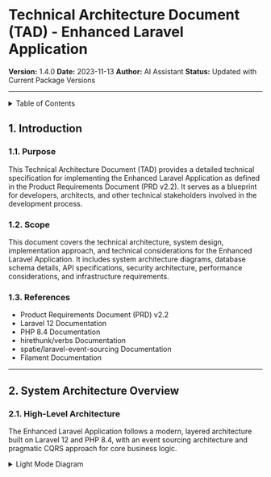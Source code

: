 # Technical Architecture Document (TAD) - Enhanced Laravel Application

**Version:** 1.4.0
**Date:** 2023-11-13
**Author:** AI Assistant
**Status:** Updated with Current Package Versions

---

<details>
<summary>Table of Contents</summary>

- [1. Introduction](#1-introduction)
  - [1.1. Purpose](#11-purpose)
  - [1.2. Scope](#12-scope)
  - [1.3. References](#13-references)
- [2. System Architecture Overview](#2-system-architecture-overview)
  <details>
  <summary>Expand Architecture Overview</summary>

  - [2.1. High-Level Architecture](#21-high-level-architecture)
  - [2.2. Key Architectural Patterns](#22-key-architectural-patterns)
    - [2.2.1. Pragmatic CQRS](#221-pragmatic-cqrs)
    - [2.2.2. State Machines](#222-state-machines)
      - [2.2.2.1. Enhanced Enum Implementation](#2221-enhanced-enum-implementation)
    - [2.2.3. Hierarchical Data Structures](#223-hierarchical-data-structures)
    - [2.2.4. Team Scoping](#224-team-scoping)
  - [2.3. Technology Stack](#23-technology-stack)
  - [2.4. Deployment Architecture](#24-deployment-architecture)
    - [2.4.1. Scaling Considerations](#241-scaling-considerations)
    - [2.4.2. Infrastructure Requirements](#242-infrastructure-requirements)
  - [2.5. Technology Stack](#25-technology-stack)
    - [2.5.1. Backend](#251-backend)
    - [2.5.2. Frontend](#252-frontend)
    - [2.5.3. Key Packages](#253-key-packages)
  </details>
- [3. Database Architecture](#3-database-architecture)
  <details>
  <summary>Expand Database Architecture</summary>

  - [3.1. Database Schema Overview](#31-database-schema-overview)
  - [3.2. Entity Relationship Diagram](#32-entity-relationship-diagram)
  - [3.3. Core Entities](#33-core-entities)
    - [3.3.1. User](#331-user)
    - [3.3.2. Team](#332-team)
    - [3.3.3. Category](#333-category)
    - [3.3.4. Post](#334-post)
    - [3.3.5. Todo](#335-todo)
    - [3.3.6. Conversation](#336-conversation)
    - [3.3.7. Message](#337-message)
    - [3.3.8. Command Log and Snapshot](#338-command-log-and-snapshot)
  - [3.4. Database Migrations Strategy](#34-database-migrations-strategy)
    - [3.4.1. Migration Approach](#341-migration-approach)
    - [3.4.2. Migration Sequence](#342-migration-sequence)
    - [3.4.3. Schema Changes and Data Migrations](#343-schema-changes-and-data-migrations)
    - [3.4.4. Rollback Procedures](#344-rollback-procedures)
  </details>
- [4. Authentication & Authorization](#4-authentication--authorization)
  <details>
  <summary>Expand Authentication & Authorization</summary>

  - [4.1. Authentication](#41-authentication)
    - [4.1.1. User Authentication](#411-user-authentication)
    - [4.1.2. Authentication Flow](#412-authentication-flow)
    - [4.1.3. Multi-Factor Authentication](#413-multi-factor-authentication)
    - [4.1.4. API Authentication](#414-api-authentication)
  - [4.2. Authorization](#42-authorization)
    - [4.2.1. Role-Based Access Control](#421-role-based-access-control)
    - [4.2.2. Team-Based Permissions](#422-team-based-permissions)
    - [4.2.3. Policy Implementation](#423-policy-implementation)
  </details>
- [5. Routing and Model Binding](#5-routing-and-model-binding)
  - [5.1. Route Model Binding with Snowflake IDs and Slugs](#51-route-model-binding-with-snowflake-ids-and-slugs)
    - [5.1.1. Snowflake ID Implementation](#511-snowflake-id-implementation)
    - [5.1.2. Slug Implementation](#512-slug-implementation)
- [6. API Architecture](#6-api-architecture)
  <details>
  <summary>Expand API Architecture</summary>

  - [6.1. Internal API](#61-internal-api)
  - [6.2. Public API](#62-public-api)
    - [6.2.1. API Design](#621-api-design)
      - [6.2.1.1. RESTful Endpoints](#6211-restful-endpoints)
      - [6.2.1.2. Authentication](#6212-authentication)
      - [6.2.1.3. Rate Limiting](#6213-rate-limiting)
      - [6.2.1.4. API Documentation Framework](#6214-api-documentation-framework)
    - [6.2.2. Internal API](#622-internal-api)
      - [6.2.2.1. Livewire Components](#6221-livewire-components)
  </details>
- [7. Frontend Architecture](#7-frontend-architecture)
  - [7.1. Frontend Framework](#71-frontend-framework)
  - [7.2. Component Structure](#72-component-structure)
  - [7.3. State Management](#73-state-management)
- [8. Security Architecture](#8-security-architecture)
  <details>
  <summary>Expand Security Architecture</summary>

  - [8.1. Authentication Security](#81-authentication-security)
  - [8.2. Authorization Security](#82-authorization-security)
  - [8.3. Data Security](#83-data-security)
  - [8.4. API Security](#84-api-security)
  - [8.5. File Upload Security](#85-file-upload-security)
  - [8.6. Audit and Logging](#86-audit-and-logging)
  - [8.7. Security Threat Model](#87-security-threat-model)
    - [8.7.1. Threat Assessment Process](#871-threat-assessment-process)
    - [8.7.2. Security Testing Strategy](#872-security-testing-strategy)
  </details>
- [9. Search Implementation](#9-search-implementation)
  - [9.1. Search Engine](#91-search-engine)
  - [9.2. Indexing Strategy](#92-indexing-strategy)
  - [9.3. Search UI](#93-search-ui)
- [10. Real-time Communication](#10-real-time-communication)
  - [10.1. WebSocket Implementation](#101-websocket-implementation)
  - [10.2. Chat Architecture](#102-chat-architecture)
  - [10.3. Notifications](#103-notifications)
- [11. Performance Optimization](#11-performance-optimization)
  <details>
  <summary>Expand Performance Optimization</summary>

  - [11.1. Performance Targets](#111-performance-targets)
  - [11.2. Caching Strategy](#112-caching-strategy)
  - [11.3. Database Optimization](#113-database-optimization)
  - [11.4. N+1 Query Prevention](#114-n1-query-prevention)
  - [11.5. Application Performance](#115-application-performance)
  - [11.6. Database Performance](#116-database-performance)
  - [11.7. Frontend Performance](#117-frontend-performance)
  </details>
- [12. Testing Strategy](#12-testing-strategy)
  - [12.1. Unit Testing](#121-unit-testing)
  - [12.2. Feature Testing](#122-feature-testing)
  - [12.3. Browser Testing](#123-browser-testing)
  - [12.4. API Testing](#124-api-testing)
  - [12.5. Performance Testing](#125-performance-testing)
- [13. Deployment Strategy](#13-deployment-strategy)
  - [13.1. Environments](#131-environments)
  - [13.2. CI/CD Pipeline](#132-cicd-pipeline)
  - [13.3. Deployment Process](#133-deployment-process)
  - [13.4. Rollback Strategy](#134-rollback-strategy)
- [14. Maintenance and Monitoring](#14-maintenance-and-monitoring)
  - [14.1. Logging](#141-logging)
  - [14.2. Monitoring](#142-monitoring)
  - [14.3. Backup and Recovery](#143-backup-and-recovery)
  - [14.4. Updates and Patches](#144-updates-and-patches)
- [15. Key Decisions](#15-key-decisions)
- [16. Appendix](#16-appendix)
</details>

## 1. Introduction

### 1.1. Purpose
This Technical Architecture Document (TAD) provides a detailed technical specification for implementing the Enhanced Laravel Application as defined in the Product Requirements Document (PRD v2.2). It serves as a blueprint for developers, architects, and other technical stakeholders involved in the development process.

### 1.2. Scope
This document covers the technical architecture, system design, implementation approach, and technical considerations for the Enhanced Laravel Application. It includes system architecture diagrams, database schema details, API specifications, security architecture, performance considerations, and infrastructure requirements.

### 1.3. References
- Product Requirements Document (PRD) v2.2
- Laravel 12 Documentation
- PHP 8.4 Documentation
- hirethunk/verbs Documentation
- spatie/laravel-event-sourcing Documentation
- Filament Documentation

---

## 2. System Architecture Overview

### 2.1. High-Level Architecture

The Enhanced Laravel Application follows a modern, layered architecture built on Laravel 12 and PHP 8.4, with an event sourcing architecture and pragmatic CQRS approach for core business logic.

<details>
<summary>Light Mode Diagram</summary>

```mermaid
%%{init: {'theme': 'default', 'themeVariables': { 'primaryColor': '#f5f5f5', 'primaryTextColor': '#333333', 'primaryBorderColor': '#cccccc', 'lineColor': '#666666', 'secondaryColor': '#f0f0f0', 'tertiaryColor': '#ffffff' }}}%%
flowchart TD
    subgraph "Client Layer"
        A1[Web Browser]
        A2[Mobile App]
        A3[API Consumers]
    end

    subgraph "Presentation Layer"
        B1[Livewire Components]
        B2[Filament Admin Panel]
        B3[API Controllers]
    end

    subgraph "Application Layer"
        C1[Controllers]
        C2[Commands/Handlers]
        C3[Query Services]
        C4[Events/Listeners]
    end

    subgraph "Domain Layer"
        D1[Models]
        D2[Services]
        D3[State Machines]
        D4[Policies]
        D5[Aggregates]
        D6[Events]
    end

    subgraph "Infrastructure Layer"
        E1[Database]
        E2[Search Engine]
        E3[Queue System]
        E4[WebSockets]
        E5[File Storage]
        E6[Cache]
        E7[Event Store]
    end

    A1 --> B1
    A1 --> B2
    A2 --> B3
    A3 --> B3

    B1 --> C1
    B1 --> C2
    B1 --> C3
    B2 --> C1
    B2 --> C2
    B2 --> C3
    B3 --> C1
    B3 --> C2
    B3 --> C3

    C1 --> D1
    C1 --> D2
    C1 --> D4
    C2 --> D1
    C2 --> D2
    C2 --> D3
    C2 --> D4
    C2 --> D5
    D5 --> D6
    D6 --> E7
    C3 --> D1
    C4 --> D1
    C4 --> D2

    D1 --> E1
    D1 --> E2
    D2 --> E1
    D2 --> E3
    D2 --> E4
    D2 --> E5
    D2 --> E6
```text
</details>

<details>
<summary>Dark Mode Diagram</summary>

```mermaid
%%{init: {'theme': 'dark', 'themeVariables': { 'primaryColor': '#2c3e50', 'primaryTextColor': '#ecf0f1', 'primaryBorderColor': '#7f8c8d', 'lineColor': '#ecf0f1', 'secondaryColor': '#34495e', 'tertiaryColor': '#282c34' }}}%%
flowchart TD
    subgraph "Client Layer"
        A1[Web Browser]
        A2[Mobile App]
        A3[API Consumers]
    end

    subgraph "Presentation Layer"
        B1[Livewire Components]
        B2[Filament Admin Panel]
        B3[API Controllers]
    end

    subgraph "Application Layer"
        C1[Controllers]
        C2[Commands/Handlers]
        C3[Query Services]
        C4[Events/Listeners]
    end

    subgraph "Domain Layer"
        D1[Models]
        D2[Services]
        D3[State Machines]
        D4[Policies]
        D5[Aggregates]
        D6[Events]
    end

    subgraph "Infrastructure Layer"
        E1[Database]
        E2[Search Engine]
        E3[Queue System]
        E4[WebSockets]
        E5[File Storage]
        E6[Cache]
        E7[Event Store]
    end

    A1 --> B1
    A1 --> B2
    A2 --> B3
    A3 --> B3

    B1 --> C1
    B1 --> C2
    B1 --> C3
    B2 --> C1
    B2 --> C2
    B2 --> C3
    B3 --> C1
    B3 --> C2
    B3 --> C3

    C1 --> D1
    C1 --> D2
    C1 --> D4
    C2 --> D1
    C2 --> D2
    C2 --> D3
    C2 --> D4
    C2 --> D5
    D5 --> D6
    D6 --> E7
    C3 --> D1
    C4 --> D1
    C4 --> D2

    D1 --> E1
    D1 --> E2
    D2 --> E1
    D2 --> E3
    D2 --> E4
    D2 --> E5
    D2 --> E6
```php
</details>

> **Note:** All diagrams are available in both light and dark modes in the [illustrations folder](../illustrations/index.md).

### 2.2. Key Architectural Patterns

#### 2.2.1. Event Sourcing
The application implements event sourcing using the `spatie/laravel-event-sourcing` package, which provides a robust foundation for storing and processing domain events. For detailed implementation guidelines, see [Event Sourcing Implementation](../100-implementation-plan/100-350-event-sourcing/050-implementation.md).

- **Domain Events**: Immutable records of something that happened in the domain
- **Event Store**: Persistent storage for all events
- **Aggregates**: Domain objects that handle commands and apply events
- **Projectors**: Build and maintain read models based on events
- **Reactors**: Execute side effects when specific events occur

**Key Aggregates**: The following domain entities will be implemented as event-sourced aggregates:
- User
- Team
- Post
- Todo
- Comment
- Message

**Testing Approach**: All event-sourced components must have comprehensive unit and integration tests. See [Event Sourcing Testing](../100-implementation-plan/100-350-event-sourcing/070-testing.md) for detailed testing guidelines.

<details>
<summary>Light Mode Diagram</summary>

```mermaid
%%{init: {'theme': 'default', 'themeVariables': { 'primaryColor': '#f5f5f5', 'primaryTextColor': '#333333', 'primaryBorderColor': '#cccccc', 'lineColor': '#666666', 'secondaryColor': '#f0f0f0', 'tertiaryColor': '#ffffff' }}}%%
flowchart TD
    A[User Action] --> B[Command]
    B --> C[Command Handler]
    C --> D[Aggregate]
    D --> E[Event]
    E --> F[Event Store]
    E --> G[Projector]
    G --> H[Read Model]
    E --> I[Reactor]
    I --> J[Side Effect]
```text
</details>

<details>
<summary>Dark Mode Diagram</summary>

```mermaid
%%{init: {'theme': 'dark', 'themeVariables': { 'primaryColor': '#2c3e50', 'primaryTextColor': '#ecf0f1', 'primaryBorderColor': '#7f8c8d', 'lineColor': '#ecf0f1', 'secondaryColor': '#34495e', 'tertiaryColor': '#282c34' }}}%%
flowchart TD
    A[User Action] --> B[Command]
    B --> C[Command Handler]
    C --> D[Aggregate]
    D --> E[Event]
    E --> F[Event Store]
    E --> G[Projector]
    G --> H[Read Model]
    E --> I[Reactor]
    I --> J[Side Effect]
```sql
</details>

#### 2.2.2. Pragmatic CQRS (Command Query Responsibility Segregation)
The application implements a pragmatic CQRS pattern using the `hirethunk/verbs` package suite, integrated with event sourcing:

- **Commands**: Used for operations that change state (create, update, delete)
- **Queries**: Used for operations that read state
- **Command Handlers**: Process commands and apply business logic, often through aggregates
- **Command History**: Records commands and state changes for audit purposes

<details>
<summary>Light Mode Diagram</summary>

```mermaid
%%{init: {'theme': 'default', 'themeVariables': { 'primaryColor': '#f5f5f5', 'primaryTextColor': '#333333', 'primaryBorderColor': '#cccccc', 'lineColor': '#666666', 'secondaryColor': '#f0f0f0', 'tertiaryColor': '#ffffff' }}}%%
flowchart TD
    A["Request / User Action"] --> B["Controller / Livewire Component"]

    subgraph "Write Side - Event Sourcing with CQRS"
        B_CMD["Controller / Livewire Component"] -->|"Sends Verbs Command Object"| C{"Command Bus (hirethunk/verbs)"}
        C --> D["Verb Command Handler"]
        D --> AGG["Aggregate Root (spatie/laravel-event-sourcing)"]
        AGG -->|"Records"| DE["Domain Event"]
        D --> F["Validation Logic"]
        DE --> ES[("Event Store")]
        D --> H["Command History (verbs)"]
        H --> G_HIST[("Database: Stores History")]
        DE --> I{"Event Bus"}
    end

    subgraph "Write Side - Simple CRUD - Optional"
        B_SCRUD["Controller / Livewire Component"] --> E_SCRUD["Domain Services / Models"]
        E_SCRUD --> G_SCRUD[("Database: Persists State")]
    end

    B --> B_CMD
    B --> B_SCRUD

    subgraph "Read Side - Projections"
        I --> PROJ["Projectors"]
        PROJ --> G_READ[("Read Models")]
        B_QUERY["Controller / Livewire Component"] -->|"Query Parameters"| J["Query Service / Eloquent Scopes"]
        J --> G_READ
        J --> K["Response Data / View Model"]
    end

    B --> B_QUERY
    B_QUERY --> K_OUT["Response Data / View Model"]

    subgraph "Side Effects - Reactors"
        I --> REACT["Reactors"]
        REACT --> M["Notifications"]
        REACT --> N["Search Indexing"]
        REACT --> O["Cache Updates"]
        REACT --> P["..."]
    end
```text
</details>

<details>
<summary>Dark Mode Diagram</summary>

```mermaid
%%{init: {'theme': 'dark', 'themeVariables': { 'primaryColor': '#2c3e50', 'primaryTextColor': '#ecf0f1', 'primaryBorderColor': '#7f8c8d', 'lineColor': '#ecf0f1', 'secondaryColor': '#34495e', 'tertiaryColor': '#282c34' }}}%%
flowchart TD
    A["Request / User Action"] --> B["Controller / Livewire Component"]

    subgraph "Write Side - Event Sourcing with CQRS"
        B_CMD["Controller / Livewire Component"] -->|"Sends Verbs Command Object"| C{"Command Bus (hirethunk/verbs)"}
        C --> D["Verb Command Handler"]
        D --> AGG["Aggregate Root (spatie/laravel-event-sourcing)"]
        AGG -->|"Records"| DE["Domain Event"]
        D --> F["Validation Logic"]
        DE --> ES[("Event Store")]
        D --> H["Command History (verbs)"]
        H --> G_HIST[("Database: Stores History")]
        DE --> I{"Event Bus"}
    end

    subgraph "Write Side - Simple CRUD - Optional"
        B_SCRUD["Controller / Livewire Component"] --> E_SCRUD["Domain Services / Models"]
        E_SCRUD --> G_SCRUD[("Database: Persists State")]
    end

    B --> B_CMD
    B --> B_SCRUD

    subgraph "Read Side - Projections"
        I --> PROJ["Projectors"]
        PROJ --> G_READ[("Read Models")]
        B_QUERY["Controller / Livewire Component"] -->|"Query Parameters"| J["Query Service / Eloquent Scopes"]
        J --> G_READ
        J --> K["Response Data / View Model"]
    end

    B --> B_QUERY
    B_QUERY --> K_OUT["Response Data / View Model"]

    subgraph "Side Effects - Reactors"
        I --> REACT["Reactors"]
        REACT --> M["Notifications"]
        REACT --> N["Search Indexing"]
        REACT --> O["Cache Updates"]
        REACT --> P["..."]
    end
```php
</details>

#### 2.2.3. State Machines
The application uses state machines via `spatie/laravel-model-states` and native PHP 8.4 Enums to manage the lifecycle of key entities. Each enum will implement custom methods for `label()` and `color()` to provide visual representation:

- User: `Invited`, `PendingActivation`, `Active`, `Suspended`, `Deactivated`, `Archived`
- Team: `Forming`, `Active`, `Archived`
- Post: `Draft`, `PendingReview`, `Published`, `Scheduled`, `Archived`
- Todo: `Pending`, `InProgress`, `Completed`, `Cancelled`

#### 2.2.4. Integration of Event Sourcing and State Machines

The application integrates event sourcing with state machines to provide a robust and auditable state transition system:

- **State Transitions as Events**: Each state transition is recorded as an event in the event store
- **Event-Driven State Changes**: State changes are triggered by domain events
- **Projectors for State Updates**: Projectors update the current state in read models based on events
- **Temporal State Queries**: The event store enables querying the state of an entity at any point in time
- **Complete Transition History**: All state transitions are recorded with timestamps and reasons

#### 2.2.5. Event Schema Evolution Management

The application implements a strategy for managing event schema evolution to ensure backward compatibility and system resilience:

- **Immutable Events**: Once stored, events are never modified
- **Versioned Events**: New event versions are created when the schema changes
- **Upconverting Events**: Older event versions are upconverted to the latest version when retrieved
- **Backward Compatibility**: Projectors and reactors handle both old and new event versions
- **Migration Strategy**: When significant schema changes are needed, a migration strategy is implemented to convert old events to new formats

For detailed implementation guidelines, see [Event Sourcing Implementation](../100-implementation-plan/100-350-event-sourcing/050-implementation.md).

```php
// Example of a state transition event
class TodoStatusChanged extends ShouldBeStored
{
    public function __construct(
        public string $from,
        public string $to,
        public ?string $reason = null,
        public string $changedBy = null
    ) {}
}

// Example of a projector handling state transitions
class TodoProjector extends Projector
{
    public function onTodoStatusChanged(TodoStatusChanged $event, string $aggregateUuid)
    {
        $todo = Todo::findOrFail($aggregateUuid);

        // Update the state machine state
        $todo->status->transitionTo($event->to);

        // Also record in the statuses table with the reason
        $todo->setStatus("state_changed_to_{$event->to}", $event->reason);

        $todo->save();
    }
}
```text

##### 2.2.3.1. Enhanced Enum Implementation
All state enums will be implemented using native PHP 8.4 Enums with custom methods following Filament standards:

```php
// Example implementation of enhanced PHP 8.4 Enum for User Status
enum UserStatus: string
{
    case Invited = 'invited';
    case PendingActivation = 'pending_activation';
    case Active = 'active';
    case Suspended = 'suspended';
    case Deactivated = 'deactivated';

    /**
     * Get the label for the enum value.
     */
    public function getLabel(): string
    {
        return match($this) {
            self::Invited => 'Invited',
            self::PendingActivation => 'Pending Activation',
            self::Active => 'Active',
            self::Suspended => 'Suspended',
            self::Deactivated => 'Deactivated',
        };
    }

    /**
     * Get the color for the enum value.
     * Uses Filament color system: primary, secondary, success, warning, danger, info, gray
     */
    public function getColor(): string
    {
        return match($this) {
            self::Invited => 'gray',
            self::PendingActivation => 'info',
            self::Active => 'success',
            self::Suspended => 'warning',
            self::Deactivated => 'danger',
        };
    }

    /**
     * Get all enum values as an array for select inputs.
     */
    public static function getSelectOptions(): array
    {
        return collect(self::cases())
            ->mapWithKeys(fn (self $status) => [$status->value => $status->getLabel()])
            ->toArray();
    }
}
```php
This approach follows Filament's conventions for working with enums, making integration with Filament forms, tables, and other components seamless. The `getLabel()` and `getColor()` methods provide human-readable labels and consistent color coding across the application.

#### 2.2.5. Team Scoping
Team scoping is a fundamental principle where data access and operations are bounded by team membership. This is implemented through:

- Data modeling with team_id foreign keys
- Validation rules enforcing team boundaries
- Permission checks incorporating team context
- UI components filtered by team context
- Search queries with team-based filtering

#### 2.2.6. Hierarchical Data Structures
The application supports hierarchical data structures for Teams, Categories, and Todos using `staudenmeir/laravel-adjacency-list` with configurable depth limits and complex move validation.

### 2.3. Technology Stack

### 2.4 Deployment Architecture

The Enhanced Laravel Application is designed for horizontal scalability with the following deployment architecture:

<details>
<summary>Light Mode Diagram</summary>

```mermaid
%%{init: {'theme': 'default', 'themeVariables': { 'primaryColor': '#f5f5f5', 'primaryTextColor': '#333333', 'primaryBorderColor': '#cccccc', 'lineColor': '#666666', 'secondaryColor': '#f0f0f0', 'tertiaryColor': '#ffffff' }}}%%
flowchart TB
    subgraph "Client Layer"
        Browser["Web Browser"]
        MobileApp["Mobile App"]
        ExternalAPI["External API Clients"]
    end

    subgraph "Load Balancing"
        LB["Load Balancer"]
    end

    subgraph "Application Layer"
        WebServer1["Web Server 1\nFrankenPHP + Laravel Octane"]
        WebServer2["Web Server 2\nFrankenPHP + Laravel Octane"]
        WebServer3["Web Server 3\nFrankenPHP + Laravel Octane"]
    end

    subgraph "Queue Processing"
        HorizonWorker1["Horizon Worker 1"]
        HorizonWorker2["Horizon Worker 2"]
    end

    subgraph "Real-time Layer"
        ReverbServer1["Reverb Server 1"]
        ReverbServer2["Reverb Server 2"]
    end

    subgraph "Data Layer"
        PrimaryDB[("Primary Database\nPostgreSQL")]
        ReadReplica[("Read Replica\nPostgreSQL")]
        Redis[("Redis\nCache + Queue")]
        Typesense["Typesense\nSearch Engine"]
    end

    subgraph "Storage Layer"
        ObjectStorage["Object Storage\nMedia Files"]
    end

    Browser --> LB
    MobileApp --> LB
    ExternalAPI --> LB

    LB --> WebServer1
    LB --> WebServer2
    LB --> WebServer3

    WebServer1 --> PrimaryDB
    WebServer2 --> PrimaryDB
    WebServer3 --> PrimaryDB

    WebServer1 --> ReadReplica
    WebServer2 --> ReadReplica
    WebServer3 --> ReadReplica

    WebServer1 --> Redis
    WebServer2 --> Redis
    WebServer3 --> Redis

    Redis --> HorizonWorker1
    Redis --> HorizonWorker2

    HorizonWorker1 --> PrimaryDB
    HorizonWorker2 --> PrimaryDB

    WebServer1 --> ReverbServer1
    WebServer2 --> ReverbServer1
    WebServer3 --> ReverbServer2

    Browser --> ReverbServer1
    Browser --> ReverbServer2

    WebServer1 --> Typesense
    WebServer2 --> Typesense
    WebServer3 --> Typesense

    WebServer1 --> ObjectStorage
    WebServer2 --> ObjectStorage
    WebServer3 --> ObjectStorage

    HorizonWorker1 --> ObjectStorage
    HorizonWorker2 --> ObjectStorage
```text
</details>

<details>
<summary>Dark Mode Diagram</summary>

```mermaid
%%{init: {'theme': 'dark', 'themeVariables': { 'primaryColor': '#2c3e50', 'primaryTextColor': '#ecf0f1', 'primaryBorderColor': '#7f8c8d', 'lineColor': '#ecf0f1', 'secondaryColor': '#34495e', 'tertiaryColor': '#282c34' }}}%%
flowchart TB
    subgraph "Client Layer"
        Browser["Web Browser"]
        MobileApp["Mobile App"]
        ExternalAPI["External API Clients"]
    end

    subgraph "Load Balancing"
        LB["Load Balancer"]
    end

    subgraph "Application Layer"
        WebServer1["Web Server 1\nFrankenPHP + Laravel Octane"]
        WebServer2["Web Server 2\nFrankenPHP + Laravel Octane"]
        WebServer3["Web Server 3\nFrankenPHP + Laravel Octane"]
    end

    subgraph "Queue Processing"
        HorizonWorker1["Horizon Worker 1"]
        HorizonWorker2["Horizon Worker 2"]
    end

    subgraph "Real-time Layer"
        ReverbServer1["Reverb Server 1"]
        ReverbServer2["Reverb Server 2"]
    end

    subgraph "Data Layer"
        PrimaryDB[("Primary Database\nPostgreSQL")]
        ReadReplica[("Read Replica\nPostgreSQL")]
        Redis[("Redis\nCache + Queue")]
        Typesense["Typesense\nSearch Engine"]
    end

    subgraph "Storage Layer"
        ObjectStorage["Object Storage\nMedia Files"]
    end

    Browser --> LB
    MobileApp --> LB
    ExternalAPI --> LB

    LB --> WebServer1
    LB --> WebServer2
    LB --> WebServer3

    WebServer1 --> PrimaryDB
    WebServer2 --> PrimaryDB
    WebServer3 --> PrimaryDB

    WebServer1 --> ReadReplica
    WebServer2 --> ReadReplica
    WebServer3 --> ReadReplica

    WebServer1 --> Redis
    WebServer2 --> Redis
    WebServer3 --> Redis

    Redis --> HorizonWorker1
    Redis --> HorizonWorker2

    HorizonWorker1 --> PrimaryDB
    HorizonWorker2 --> PrimaryDB

    WebServer1 --> ReverbServer1
    WebServer2 --> ReverbServer1
    WebServer3 --> ReverbServer2

    Browser --> ReverbServer1
    Browser --> ReverbServer2

    WebServer1 --> Typesense
    WebServer2 --> Typesense
    WebServer3 --> Typesense

    WebServer1 --> ObjectStorage
    WebServer2 --> ObjectStorage
    WebServer3 --> ObjectStorage

    HorizonWorker1 --> ObjectStorage
    HorizonWorker2 --> ObjectStorage
```php
</details>

> **Note:** All diagrams are available in both light and dark modes in the [illustrations folder](../illustrations/index.md).

### 2.4.1 Scaling Considerations

<details>
<summary>Click to expand scaling considerations</summary>

| Component | Scaling Approach | Scaling Trigger |
|-----------|------------------|----------------|
| Web Servers | Horizontal scaling | CPU > 70%, Memory > 80% |
| Horizon Workers | Horizontal scaling | Queue backlog > 1000 jobs |
| Reverb Servers | Horizontal scaling | Concurrent connections > 10,000 |
| Database | Read replicas + Vertical scaling | Read query latency > 100ms |
| Typesense | Horizontal scaling (cluster) | Search latency > 200ms |
</details>

### 2.4.2 Infrastructure Requirements

<details>
<summary>Click to expand infrastructure requirements</summary>

| Component | Minimum Specs | Recommended Specs |
|-----------|---------------|-------------------|
| Web Servers | 2 vCPU, 4GB RAM | 4 vCPU, 8GB RAM |
| Horizon Workers | 2 vCPU, 4GB RAM | 4 vCPU, 8GB RAM |
| Reverb Servers | 2 vCPU, 4GB RAM | 4 vCPU, 8GB RAM |
| Database | 4 vCPU, 8GB RAM, 100GB SSD | 8 vCPU, 16GB RAM, 500GB SSD |
| Redis | 2 vCPU, 4GB RAM | 4 vCPU, 8GB RAM |
| Typesense | 2 vCPU, 4GB RAM | 4 vCPU, 8GB RAM |
</details>

### 2.5 Technology Stack

#### 2.5.1. Backend
- **Framework**: Laravel 12
- **PHP Version**: 8.4
- **Database**:
  - **Production**: PostgreSQL 15+ (primary database for production environment)
  - **Development/Testing**: SQLite (for simplified development and testing)
- **Cache & Queue**: Redis
- **Search**: Typesense via Laravel Scout with query-time permission filtering
- **WebSockets**: Laravel Reverb
- **Background Processing**: Laravel Horizon
- **Performance**: Laravel Octane with FrankenPHP (selected for HTTP/3 support and developer experience)

#### 2.5.2. Frontend
- **Framework**: Livewire 3.x
- **UI Components**:
  - **Flux**: `livewire/flux` - Core UI components
  - **Flux Pro**: `livewire/flux-pro` - Advanced UI components
- **JavaScript**: Alpine.js 3.x
- **CSS**: Tailwind CSS 4.x (default with Laravel 12)
  - Note: Filament 3.3+ uses Tailwind CSS 3.x internally, which is managed within Filament
- **Admin Panel**: Filament 3.3+

#### 2.5.3. Key Packages

##### Core Laravel Packages
- **Application Framework**: `laravel/framework` (^12.0)
- **REPL**: `laravel/tinker` (^2.10.1)
- **Performance**: `laravel/octane` (^2.9) with `runtime/frankenphp-symfony` (^0.2.0)
- **Queue Monitoring**: `laravel/horizon` (^5.32)
- **Debugging**: `laravel/telescope` (^5.7, dev)
- **Feature Flags**: `laravel/pennant` (^1.16)
- **Application Monitoring**: `laravel/pulse` (^1.0)
- **API Authentication**: `laravel/sanctum` (^4.0)
- **Authentication Scaffolding**: `laravel/fortify` (^1.25)
- **WebSockets**: `laravel/reverb` (^1.5)
- **Search**: `laravel/scout` (^10.15)
- **Log Viewer**: `laravel/pail` (^1.2, dev)
- **Docker Environment**: `laravel/sail` (^1.41, dev)

##### CQRS and State Management
- **CQRS**: `hirethunk/verbs` (^0.7.0)
- **Event Sourcing**: `spatie/laravel-event-sourcing` (^7.11)
- **State Machines**: `spatie/laravel-model-states` (^2.11)
- **Status History**: `spatie/laravel-model-status` (^1.18)

##### Authorization and Access Control
- **Permissions**: `spatie/laravel-permission` (^6.17)
- **Admin Panel Access Control**: `bezhansalleh/filament-shield` (^3.3)
- **User Impersonation**: `lab404/laravel-impersonate` (^1.7)

##### Data Management
- **Media**: `spatie/laravel-medialibrary` (^11.0) with `intervention/image` (^3.11)
- **Tags**: `spatie/laravel-tags` (^4.5)
- **Comments**: `spatie/laravel-comments` (^2.2), `spatie/laravel-comments-livewire` (^3.0)
- **Activity Log**: `spatie/laravel-activitylog` (^4.7)
- **Settings**: `spatie/laravel-settings` (^3.4)
- **Slugs**: `spatie/laravel-sluggable` (^3.7)
- **Hierarchies**: `staudenmeir/laravel-adjacency-list` (^1.25)
- **Single Table Inheritance**: `tightenco/parental` (^1.4)
- **User Tracking**: `wildside/userstamps` (^3.0)
- **Snowflake IDs**: `godruoyi/php-snowflake` (^3.2)
- **Backups**: `spatie/laravel-backup` (^9.3)
- **Health Checks**: `spatie/laravel-health` (^1.34)
- **Schedule Monitoring**: `spatie/laravel-schedule-monitor` (^3.0)
- **Geographic Data**: `nnjeim/world` (^1.1)
- **HTTP Client**: `php-http/curl-client` (^2.3)

##### Frontend and UI
- **Livewire Components**: `livewire/livewire` (^3.6.1), `livewire/volt` (^1.7.0)
- **UI Components**: `livewire/flux` (^2.1.1), `livewire/flux-pro` (^2.1)
- **CSS Framework**: `tailwindcss` (^4.1.6)
- **JavaScript Framework**: `alpinejs` (^3.14.9), `@alpinejs/focus` (^3.14.9)
- **UI Utilities**:
  - `class-variance-authority` (^0.7.1)
  - `clsx` (^2.1.1)
  - `tailwind-merge` (^3.3.0)
  - `tailwindcss-animate` (^1.0.7)
- **Build Tools**:
  - `@tailwindcss/vite` (^4.1.6)
  - `autoprefixer` (^10.4.21)
  - `vite` (^6.3.5)
  - `laravel-vite-plugin` (^1.2.0)
  - `vite-plugin-compression` (^0.5.1)
  - `vite-plugin-dynamic-import` (^1.6.0)
  - `vite-plugin-eslint` (^1.8.1)
  - `vite-plugin-inspector` (^1.0.4)
- **HTTP Client**: `axios` (^1.9.0)
- **WebSockets Client**: `laravel-echo` (^2.1.3), `pusher-js` (^8.4.0)
- **Admin Panel**: `filament/filament` (^3.3) and related packages
- **Filament Plugins**:
  - `filament/spatie-laravel-media-library-plugin` (^3.3)
  - `filament/spatie-laravel-tags-plugin` (^3.3)
  - `filament/spatie-laravel-translatable-plugin` (^3.3)
  - `bezhansalleh/filament-shield` (^3.3)
  - `shuvroroy/filament-spatie-laravel-backup` (^2.2)
  - `shuvroroy/filament-spatie-laravel-health` (^2.3)
  - `rmsramos/activitylog` (^1.0)
  - `mvenghaus/filament-plugin-schedule-monitor` (^3.0)

##### Security and Compliance
- **Cookie Consent**: `statikbe/laravel-cookie-consent` (^1.10)
- **Security Advisories**: `roave/security-advisories` (dev-latest, dev)

##### Development and Testing
- **Code Styling**: `laravel/pint` (^1.18, dev)
- **Browser Testing**: `laravel/dusk` (^8.3, dev)
- **Testing Framework**:
  - `pestphp/pest` (^3.8, dev)
  - `pestphp/pest-plugin-laravel` (^3.2, dev)
  - `pestphp/pest-plugin-arch` (^3.1, dev)
  - `spatie/pest-plugin-snapshots` (^2.2, dev)
  - `brianium/paratest` (^7.8, dev)
  - `mockery/mockery` (^1.6, dev)
- **IDE Helper**: `barryvdh/laravel-ide-helper` (^3.5, dev)
- **Debugging**:
  - `barryvdh/laravel-debugbar` (^3.15, dev)
  - `itsgoingd/clockwork` (^5.3, dev)
  - `spatie/laravel-ray` (^1.40, dev)
  - `spatie/laravel-web-tinker` (^1.10, dev)
  - `spatie/laravel-blade-comments` (^1.4, dev)
  - `spatie/laravel-horizon-watcher` (^1.1, dev)
  - `spatie/laravel-login-link` (^1.6, dev)
  - `spatie/laravel-missing-page-redirector` (^2.11, dev)
  - `spatie/laravel-queueable-action` (^2.16, dev)
- **Static Analysis**:
  - `larastan/larastan` (^3.4, dev)
  - `rector/rector` (^2.0, dev)
  - `rector/type-perfect` (^2.1, dev)
  - `driftingly/rector-laravel` (^2.0, dev)
  - `php-parallel-lint/php-parallel-lint` (^1.4, dev)
- **Code Quality**:
  - `nunomaduro/phpinsights` (^2.13, dev)
  - `nunomaduro/collision` (^8.6, dev)
  - `infection/infection` (^0.29.14, dev)
  - `laravel-shift/blueprint` (^2.12, dev)
  - `ergebnis/composer-normalize` (^2.47, dev)
  - `jasonmccreary/laravel-test-assertions` (^2.8, dev)
  - `peckphp/peck` (^0.1.3, dev)
- **End-to-End Testing**:
  - `@playwright/test` (^1.52.0, npm package)
  - `vitest` (^3.1.3, npm package)
- **Fake Data**: `fakerphp/faker` (^1.23, dev)

##### Enhanced Functionality
- **Enhanced Enums**: Native PHP 8.4 Enums with custom methods for `label()` and `color()` following Filament standards

---

## 3. Database Architecture

### 3.1. Database Schema Overview

The database schema consists of core application entities and their relationships, as defined in the PRD. While PostgreSQL is recommended for production, SQLite can be used for development and testing environments due to its simplicity and zero configuration.

The schema follows these conventions:

- **Primary Keys**: `id` (BIGINT UNSIGNED, AUTO_INCREMENT)
- **Snowflake IDs**: `snowflake_id` (BIGINT UNSIGNED, UNIQUE, INDEX)
- **Userstamps**: `created_by`, `updated_by`, `deleted_by` (BIGINT UNSIGNED, NULLABLE, FK to `users.id`, INDEX)
- **Soft Deletes**: `deleted_at` (TIMESTAMP, NULLABLE, INDEX)
- **Slugs**: `slug` (STRING, UNIQUE, INDEX) for User, Team, Post, Todo models
- **State Machines**: `status` column (STRING, INDEX) for User, Team, Post, Todo
- **Hierarchies**: `parent_id`, `path`, `depth` for Team, Category, Todo
- **Standard Timestamps**: `created_at`, `updated_at`

### 3.2. Entity Relationship Diagram (ERD)

<details>
<summary>Light Mode Diagram</summary>

```mermaid
%%{init: {'theme': 'default', 'themeVariables': { 'primaryColor': '#f5f5f5', 'primaryTextColor': '#333333', 'primaryBorderColor': '#cccccc', 'lineColor': '#666666', 'secondaryColor': '#f0f0f0', 'tertiaryColor': '#ffffff' }}}%%
erDiagram
    USER ||--o{ POST : "authors"
    USER ||--o{ TODO : "assigned to"
    USER ||--o{ MESSAGE : "sends"
    USER ||--o{ COMMENTS : "comments"
    USER ||--o{ ACTIVITY_LOG : "causer"
    USER }o--o{ CONVERSATION : "participates in"
    USER }|..|{ ROLE : "has"

    TEAM ||--o{ TEAM : "parent of"
    TEAM ||--|{ CATEGORY : "has"
    TEAM ||--o{ TODO : "related to"

    CATEGORY ||--o{ CATEGORY : "parent of"

    POST }o..o{ CATEGORY : "categorized as"
    POST }o..o{ TAGS : "tagged with"
    POST }o..o{ MEDIA : "has media"
    POST }o..o{ COMMENTS : "has comments"

    TODO }o..o{ CATEGORY : "categorized as"
    TODO }o..o{ TAGS : "tagged with"
    TODO }o..o{ MEDIA : "has media"
    TODO }o..o{ COMMENTS : "has comments"

    CONVERSATION ||--o{ MESSAGE : "contains"

    ROLE }|..|{ PERMISSION : "has"

    COMMAND_LOG ||--o{ SNAPSHOT : "generates"
```text
</details>

<details>
<summary>Dark Mode Diagram</summary>

```mermaid
%%{init: {'theme': 'dark', 'themeVariables': { 'primaryColor': '#2c3e50', 'primaryTextColor': '#ecf0f1', 'primaryBorderColor': '#7f8c8d', 'lineColor': '#ecf0f1', 'secondaryColor': '#34495e', 'tertiaryColor': '#282c34' }}}%%
erDiagram
    USER ||--o{ POST : "authors"
    USER ||--o{ TODO : "assigned to"
    USER ||--o{ MESSAGE : "sends"
    USER ||--o{ COMMENTS : "comments"
    USER ||--o{ ACTIVITY_LOG : "causer"
    USER }o--o{ CONVERSATION : "participates in"
    USER }|..|{ ROLE : "has"

    TEAM ||--o{ TEAM : "parent of"
    TEAM ||--|{ CATEGORY : "has"
    TEAM ||--o{ TODO : "related to"

    CATEGORY ||--o{ CATEGORY : "parent of"

    POST }o..o{ CATEGORY : "categorized as"
    POST }o..o{ TAGS : "tagged with"
    POST }o..o{ MEDIA : "has media"
    POST }o..o{ COMMENTS : "has comments"

    TODO }o..o{ CATEGORY : "categorized as"
    TODO }o..o{ TAGS : "tagged with"
    TODO }o..o{ MEDIA : "has media"
    TODO }o..o{ COMMENTS : "has comments"

    CONVERSATION ||--o{ MESSAGE : "contains"

    ROLE }|..|{ PERMISSION : "has"

    COMMAND_LOG ||--o{ SNAPSHOT : "generates"
```php
</details>

> **Note:** All diagrams are available in both light and dark modes in the [illustrations folder](../illustrations/index.md).

### 3.3. Core Entities

#### 3.3.1. User
- **Table**: `users`
- **Key Fields**: id, snowflake_id, slug, type, email, password, email_verified_at, status, userstamps, timestamps, softDeletes
- **Relationships**: authors Posts, assigned to Todos, sends Messages, comments, participates in Conversations, has Roles
- **State Machine**: `Invited`, `PendingActivation`, `Active`, `Suspended`, `Deactivated`

#### 3.3.2. Team
- **Table**: `teams`
- **Key Fields**: id, snowflake_id, slug, name, parent_id, path, depth, status, userstamps, timestamps, softDeletes
- **Relationships**: parent of Teams, has Categories, related to Todos
- **State Machine**: `Forming`, `Active`, `Archived`
- **Hierarchy**: Self-referential with parent_id, path, depth

#### 3.3.3. Category
- **Table**: `categories`
- **Key Fields**: id, snowflake_id, team_id, name, slug, parent_id, path, depth, userstamps, timestamps, softDeletes
- **Relationships**: belongs to Team, parent of Categories, categorizes Posts and Todos
- **Hierarchy**: Self-referential with parent_id, path, depth
- **Team Scoping**: Strict team_id FK (NN), no global categories

#### 3.3.4. Post
- **Table**: `posts`
- **Key Fields**: id, snowflake_id, user_id, title, slug, content, excerpt, status, published_at, scheduled_for, userstamps, timestamps, softDeletes
- **Relationships**: authored by User, categorized by Categories, tagged with Tags, has Media, has Comments
- **State Machine**: `Draft`, `PendingReview`, `Published`, `Scheduled`, `Archived`

#### 3.3.5. Todo
- **Table**: `todos`
- **Key Fields**: id, snowflake_id, title, slug, description, user_id, team_id, parent_id, path, depth, status, due_date, completed_at, userstamps, timestamps, softDeletes
- **Relationships**: assigned to User, associated with Team, parent of Todos, categorized by Categories, tagged with Tags, has Media, has Comments
- **State Machine**: `Pending`, `InProgress`, `Completed`, `Cancelled`
- **Hierarchy**: Self-referential with parent_id, path, depth

#### 3.3.6. Conversation
- **Table**: `conversations`
- **Key Fields**: id, uuid, name, type, userstamps, timestamps, softDeletes
- **Relationships**: has Messages, has Participants (Users)

#### 3.3.7. Message
- **Table**: `messages`
- **Key Fields**: id, uuid, conversation_id, user_id, body, userstamps, timestamps, softDeletes
- **Relationships**: belongs to Conversation, sent by User

#### 3.3.8. Command Log and Snapshot
- **Tables**: `command_logs`, `snapshots`
- **Key Fields**: As per `hirethunk/verbs`
- **Relationships**: Command Log generates Snapshots

### 3.4. Database Migrations Strategy

#### 3.4.1. Migration Approach

Database migrations will be created following Laravel's migration system:

1. **Core Tables**: Create base tables for all core entities
2. **Foreign Keys**: Add foreign key constraints after all tables are created
3. **Indexes**: Add indexes for performance optimization
4. **Seeding**: Provide seeders for development and testing environments
5. **Database Agnostic**: Ensure migrations are compatible with both PostgreSQL and SQLite to support different environments
   - Use Laravel's schema builder features that abstract database differences
   - Be mindful of SQLite limitations (e.g., ALTER TABLE constraints, JSON support)
   - Consider conditional schema modifications based on database driver

#### 3.4.2. Migration Sequence

<details>
<summary>Light Mode Diagram</summary>

```mermaid
%%{init: {'theme': 'default', 'themeVariables': { 'primaryColor': '#f5f5f5', 'primaryTextColor': '#333333', 'primaryBorderColor': '#cccccc', 'lineColor': '#666666', 'secondaryColor': '#f0f0f0', 'tertiaryColor': '#ffffff' }}}%%
flowchart TD
    A["Start Migration Process"] --> B["Create Base Tables (No Foreign Keys)"]
    B --> C["Add Foreign Key Constraints"]
    C --> D["Add Indexes"]
    D --> E["Run Seeders"]
    E --> F["Migration Complete"]

    subgraph "Base Tables Order"
        B1["1. Users"] --> B2["2. Teams"] --> B3["3. Categories"] --> B4["4. Todos"]
        B4 --> B5["5. Posts"] --> B6["6. Conversations"] --> B7["7. Messages"]
        B7 --> B8["8. Roles & Permissions"] --> B9["9. Media"] --> B10["10. Tags"]
        B10 --> B11["11. Comments"] --> B12["12. Settings"] --> B13["13. Activity Logs"]
    end
```text
</details>

<details>
<summary>Dark Mode Diagram</summary>

```mermaid
%%{init: {'theme': 'dark', 'themeVariables': { 'primaryColor': '#2c3e50', 'primaryTextColor': '#ecf0f1', 'primaryBorderColor': '#7f8c8d', 'lineColor': '#ecf0f1', 'secondaryColor': '#34495e', 'tertiaryColor': '#282c34' }}}%%
flowchart TD
    A["Start Migration Process"] --> B["Create Base Tables (No Foreign Keys)"]
    B --> C["Add Foreign Key Constraints"]
    C --> D["Add Indexes"]
    D --> E["Run Seeders"]
    E --> F["Migration Complete"]

    subgraph "Base Tables Order"
        B1["1. Users"] --> B2["2. Teams"] --> B3["3. Categories"] --> B4["4. Todos"]
        B4 --> B5["5. Posts"] --> B6["6. Conversations"] --> B7["7. Messages"]
        B7 --> B8["8. Roles & Permissions"] --> B9["9. Media"] --> B10["10. Tags"]
        B10 --> B11["11. Comments"] --> B12["12. Settings"] --> B13["13. Activity Logs"]
    end
```php
</details>

> **Note:** All diagrams are available in both light and dark modes in the [illustrations folder](../illustrations/index.md).

#### 3.4.3. Schema Changes and Data Migrations

For future schema changes after the initial deployment:

1. **Planning**:
   - Document the required changes
   - Assess impact on existing data
   - Determine if data migration is needed

2. **Implementation**:
   - Create new migration files for schema changes
   - Use Laravel's schema builder for database-agnostic changes
   - For complex changes, use separate migration files for different database drivers

3. **Data Migration**:
   - For simple data transformations, include in migration files
   - For complex data migrations, create dedicated Artisan commands
   - Consider using batch processing for large datasets

4. **Testing**:
   - Test migrations on a copy of production data
   - Verify data integrity after migration
   - Measure migration time for planning deployment window

5. **Deployment**:
   - Schedule during low-traffic periods
   - Consider using maintenance mode for critical migrations
   - Have rollback plan ready

#### 3.4.4. Rollback Procedures

1. **Schema Rollback**:
   - Ensure all migrations have proper `down()` methods
   - Test rollback procedures before deployment
   - Document specific rollback commands

2. **Data Rollback**:
   - For critical migrations, create backup of affected data
   - Implement restore procedures for data
   - Consider point-in-time recovery options with database backups

---

## 4. Authentication & Authorization

### 4.1. Authentication

#### 4.1.1. User Registration
- Configurable as Open or Invite-Only via application settings
- Standard email/password registration
- Social authentication via `laravel/socialite`

#### 4.1.2. Authentication Flow

<details>
<summary>Light Mode Diagram</summary>

```mermaid
%%{init: {'theme': 'default', 'themeVariables': { 'primaryColor': '#f5f5f5', 'primaryTextColor': '#333333', 'primaryBorderColor': '#cccccc', 'lineColor': '#666666', 'secondaryColor': '#f0f0f0', 'tertiaryColor': '#ffffff' }}}%%
sequenceDiagram
    actor User
    participant Browser
    participant App as Laravel Application
    participant Auth as Authentication Service
    participant MFA as MFA Service
    participant DB as Database

    %% Registration Flow
    User->>Browser: Access Registration Page
    Browser->>App: GET /register
    App->>Browser: Return Registration Form
    User->>Browser: Fill Registration Form
    Browser->>App: POST /register
    App->>Auth: Validate Registration Data
    Auth->>DB: Create User Account
    DB-->>Auth: User Created
    Auth->>App: Return Success
    App->>Browser: Redirect to Email Verification

    %% Login Flow
    User->>Browser: Access Login Page
    Browser->>App: GET /login
    App->>Browser: Return Login Form
    User->>Browser: Enter Credentials
    Browser->>App: POST /login
    App->>Auth: Validate Credentials
    Auth->>DB: Check Credentials
    DB-->>Auth: Credentials Valid
    Auth->>DB: Check MFA Enabled
    DB-->>Auth: MFA Status

    alt MFA Enabled
        Auth->>App: Request MFA Code
        App->>Browser: Show MFA Input Form
        User->>Browser: Enter MFA Code
        Browser->>App: POST MFA Code
        App->>MFA: Validate MFA Code
        MFA-->>App: MFA Valid
    end

    Auth->>App: Create Session
    App->>Browser: Redirect to Dashboard
```text
</details>

<details>
<summary>Dark Mode Diagram</summary>

```mermaid
%%{init: {'theme': 'dark', 'themeVariables': { 'primaryColor': '#2c3e50', 'primaryTextColor': '#ecf0f1', 'primaryBorderColor': '#7f8c8d', 'lineColor': '#ecf0f1', 'secondaryColor': '#34495e', 'tertiaryColor': '#282c34' }}}%%
sequenceDiagram
    actor User
    participant Browser
    participant App as Laravel Application
    participant Auth as Authentication Service
    participant MFA as MFA Service
    participant DB as Database

    %% Registration Flow
    User->>Browser: Access Registration Page
    Browser->>App: GET /register
    App->>Browser: Return Registration Form
    User->>Browser: Fill Registration Form
    Browser->>App: POST /register
    App->>Auth: Validate Registration Data
    Auth->>DB: Create User Account
    DB-->>Auth: User Created
    Auth->>App: Return Success
    App->>Browser: Redirect to Email Verification

    %% Login Flow
    User->>Browser: Access Login Page
    Browser->>App: GET /login
    App->>Browser: Return Login Form
    User->>Browser: Enter Credentials
    Browser->>App: POST /login
    App->>Auth: Validate Credentials
    Auth->>DB: Check Credentials
    DB-->>Auth: Credentials Valid
    Auth->>DB: Check MFA Enabled
    DB-->>Auth: MFA Status

    alt MFA Enabled
        Auth->>App: Request MFA Code
        App->>Browser: Show MFA Input Form
        User->>Browser: Enter MFA Code
        Browser->>App: POST MFA Code
        App->>MFA: Validate MFA Code
        MFA-->>App: MFA Valid
    end

    Auth->>App: Create Session
    App->>Browser: Redirect to Dashboard
```php
</details>

> **Note:** All diagrams are available in both light and dark modes in the [illustrations folder](../illustrations/index.md).

#### 4.1.3. Multi-Factor Authentication (MFA)
- Implementation using Laravel Fortify's built-in 2FA for TOTP-based authentication
- Custom UI components built with Flux to provide a modern, user-friendly experience
- QR code setup, recovery codes provided
- Comprehensive testing for the authentication flow
- Configurable as optional for all users or mandatory for specific roles
- Notifications for MFA setup, changes, and recovery code usage

#### 4.1.4. API Authentication
- Laravel Sanctum API Tokens for the public-facing API

### 4.2. Authorization

#### 4.2.1. Role-Based Access Control (RBAC)
- Implementation using `spatie/laravel-permission`
- Predefined roles: `Admin`, `Manager`, `User`, `Customer`, `Guest`
- Custom permissions for fine-grained access control

#### 4.2.2. Team-Based Permissions
- Explicit permissions per team (no inheritance)
- Team-contextual policies for authorization checks

#### 4.2.3. Policy Implementation
- Laravel Policies for all core models
- Integration with Filament for admin panel access control

---

## 5. Routing and Model Binding

### 5.1. Route Model Binding with Snowflake IDs and Slugs

#### 5.1.1. Snowflake ID Implementation
- **Generation**: Snowflake IDs are generated using the `godruoyi/php-snowflake` package
- **Storage**: Stored in the `snowflake_id` column (BIGINT UNSIGNED) for all core models
- **Benefits**:
  - Globally unique across distributed systems
  - Time-sortable (contains timestamp component)
  - No coordination needed between nodes
  - More compact than UUIDs

#### 5.1.2. Slug Implementation
- **Generation**: Slugs are generated using the `spatie/laravel-sluggable` package
- **Storage**: Stored in the `slug` column (STRING) for User, Team, Post, and Todo models
- **Benefits**:
  - Human-readable URLs
  - SEO-friendly
  - Provides a level of obfuscation for internal IDs

#### 5.1.3. Route Model Binding Strategy
- **Primary Binding**: Models are primarily bound by their Snowflake ID
  ```php
  // Route definition
  Route::get('/posts/{post}', [PostController::class, 'show']);

  // Model implementation
  public function getRouteKeyName()
  {
      return 'snowflake_id';
  }
  ```markdown
- **Slug Binding**: For SEO-sensitive routes, models can be bound by slug
  ```php
  // Route definition
  Route::get('/posts/{post:slug}', [PostController::class, 'show']);
  ```markdown
- **Composite Binding**: For enhanced security, models can be bound by both Snowflake ID and slug
  ```php
  // Custom route binding in RouteServiceProvider
  Route::bind('post', function ($value) {
      return Post::where('snowflake_id', $value)
          ->orWhere('slug', $value)
          ->firstOrFail();
  });
  ```markdown
### 5.2. API Design

#### 5.2.1. Public-Facing API

##### 5.2.1.1. API Architecture
- RESTful API design
- JSON response format
- URI versioning (`/api/v1/...`)
- Laravel API Resources for data transformation

##### 5.2.1.2. Authentication & Authorization
- Laravel Sanctum API Tokens for authentication
- Role-based authorization via `spatie/laravel-permission`
- Rate limiting using Laravel's built-in rate limiting

##### 5.2.1.3. Endpoints
- Initial scoped resources (Read-Only): Users, Teams, Categories, Posts
- Future CRUD endpoints to be defined by priority

##### 5.2.1.4. API Documentation Framework
- OpenAPI (Swagger) Specification
- Generated using `vyuldashev/laravel-openapi` package
- Documentation structure:

<details>
<summary>Click to expand OpenAPI specification example</summary>

```yaml
openapi: 3.0.0
info:
  title: Enhanced Laravel Application API
  version: 1.0.0
  description: Public API for the Enhanced Laravel Application
  contact:
    name: API Support
    email: api-support@example.com

servers:
  - url: https://api.example.com/api/v1
    description: Production API Server
  - url: https://staging-api.example.com/api/v1
    description: Staging API Server

security:
  - bearerAuth: []

paths:
  /users:
    get:
      summary: List users
      description: Returns a paginated list of users
      parameters:
        - name: page
          in: query
          schema:
            type: integer
            default: 1
        - name: per_page
          in: query
          schema:
            type: integer
            default: 15
      responses:
        '200':
          description: Successful response
          content:
            application/json:
              schema:
                $ref: '#/components/schemas/UserCollection'
        '401':
          $ref: '#/components/responses/Unauthorized'
        '403':
          $ref: '#/components/responses/Forbidden'

components:
  securitySchemes:
    bearerAuth:
      type: http
      scheme: bearer
      bearerFormat: JWT

  schemas:
    User:
      type: object
      properties:
        id:
          type: string
          format: snowflake
        name:
          type: string
        email:
          type: string
          format: email
        # Additional properties...

    UserCollection:
      type: object
      properties:
        data:
          type: array
          items:
            $ref: '#/components/schemas/User'
        meta:
          $ref: '#/components/schemas/PaginationMeta'

    PaginationMeta:
      type: object
      properties:
        current_page:
          type: integer
        from:
          type: integer
        last_page:
          type: integer
        path:
          type: string
        per_page:
          type: integer
        to:
          type: integer
        total:
          type: integer

  responses:
    Unauthorized:
      description: Unauthorized
      content:
        application/json:
          schema:
            $ref: '#/components/schemas/Error'

    Forbidden:
      description: Forbidden
      content:
        application/json:
          schema:
            $ref: '#/components/schemas/Error'

    Error:
      type: object
      properties:
        message:
          type: string
        errors:
          type: object
```text
</details>

- Interactive documentation UI available at `/api/documentation`
- API versioning reflected in documentation
- Authentication methods clearly documented
- Examples provided for all endpoints

#### 5.2.2. Internal API

##### 5.2.2.1. Livewire Components
- Livewire components for frontend-backend communication
- Alpine.js for client-side interactivity

##### 5.2.2.2. Real-time Communication
- Laravel Reverb for WebSocket communication
- Event broadcasting for real-time updates

---

## 6. User Interface (UI/UX) Architecture

### 6.1. Frontend Technology Stack
- **CSS Framework**: Tailwind CSS 4.x (default with Laravel 12)
  - Modern utility-first approach for rapid UI development
  - Note: Filament 3.3+ uses Tailwind CSS 3.x internally, which is managed within Filament
- **JavaScript Framework**: Alpine.js 3.x for client-side interactivity
- **Component Framework**: Livewire 3.x for dynamic, reactive components
- **UI Component Libraries**:
  - **Flux**: Core UI components from the official Livewire UI kit
  - **Flux Pro**: Advanced UI components including Autocomplete, Calendar, Date Picker, Rich Text Editor, Tables, etc.
- **Admin Panel**: Filament 3.3+ for comprehensive administration interface

### 6.2. UI Components
- **Flux Components**: Leverage the official Livewire UI kit for core components
  - Buttons, Badges, Cards, Inputs, Dropdowns, Modals, etc.
- **Flux Pro Components**: Use advanced components for complex UI requirements
  - Autocomplete, Calendar, Date Picker, Rich Text Editor, Tables, etc.
- **Custom Components**: Extend Flux components or develop custom Livewire components as needed
- **Design System**: Implement consistent design patterns across the application using Flux's theming capabilities
- **Responsive Design**: Ensure usability across devices (desktop, tablet, mobile)
- **Accessibility**: Strive for WCAG 2.1 AA compliance

### 6.3. Livewire/Volt Functional Paradigm

#### 6.3.1. Overview
The application will use Livewire's Volt Single File Components (SFC) with a functional programming approach as the primary endpoint technology. This approach provides a clean, maintainable way to build dynamic interfaces with less boilerplate than traditional class-based Livewire components.

#### 6.3.2. When to Use Volt vs. Traditional Livewire
- **Use Volt SFCs for:**
  - Most user-facing pages and components
  - Components with moderate complexity
  - Rapid development of new features
  - Improved readability and maintainability

- **Use Traditional Class-based Livewire for:**
  - Complex components with extensive logic
  - Components that extend existing Livewire components
  - Components that require advanced lifecycle hooks
  - Components that need to be reused across multiple projects

#### 6.3.3. Implementing the Functional Paradigm
- **Directory Structure**: Organize Volt components in feature-based directories
- **State Management**: Use state functions for managing component state
- **Computed Properties**: Leverage computed properties for derived values
- **Actions**: Implement actions as pure functions where possible
- **Lifecycle Hooks**: Use hooks for component lifecycle management

#### 6.3.4. Integration with CQRS Pattern
Volt components integrate seamlessly with the CQRS pattern:

```php
<?php

use function Livewire\Volt\{state, computed, mount, action};
use App\Commands\CreateTodo;
use App\Queries\GetTodosByUser;
use Hirethunk\Verbs\CommandBus;

// State declaration
state([
    'title' => '',
    'description' => '',
    'todos' => [],
]);

// Lifecycle hook
mount(function (CommandBus $commandBus) {
    $this->todos = app(GetTodosByUser::class)->execute(auth()->id());
});

// Computed property
computed(function () {
    return count($this->todos);
})->as('todoCount');

// Action with CQRS command
action(function (CommandBus $commandBus) {
    $command = new CreateTodo([
        'title' => $this->title,
        'description' => $this->description,
        'user_id' => auth()->id(),
    ]);

    $result = $commandBus->dispatch($command);

    if ($result->wasSuccessful()) {
        $this->title = '';
        $this->description = '';
        $this->todos = app(GetTodosByUser::class)->execute(auth()->id());
        $this->dispatch('todo-created');
    }
})->as('createTodo');
```

This example demonstrates:
- Dispatching commands via the `hirethunk/verbs` command bus
- Using dedicated action functions to encapsulate command creation and dispatch
- Implementing query functions that call query services
- Separating read and write operations within the component

### 6.4. Visual Elements
- **Model Avatars**: Visual identification for Users, Teams, and Chat
- **Status Indicators**: Use colors and labels from Enums to provide visual cues
- **Team Context**: Filter UI elements based on team context
- **Hierarchy Visualization**: Provide clear visual feedback for hierarchical structures

### 6.5. User Experience Considerations
- **Form Validation**: Immediate feedback for validation errors, including complex move validation
- **Loading States**: Clear indication of loading/processing states
- **Error Handling**: User-friendly error messages and recovery options
- **Confirmation Dialogs**: For destructive or significant actions

### 6.6. Admin Interface
- **Filament Resources**: Custom resources for all core models
- **Dashboard**: Key metrics and statistics
- **Command History UI**: Access to command history and snapshots with diffing capabilities
- **Custom Pages**: For specialized functionality like reporting

---

## 7. Security Architecture

### 7.1. Authentication Security
- Secure password hashing (Laravel's default)
- Multi-Factor Authentication (MFA) for enhanced security
- Rate limiting for login attempts
- Session management and secure cookies

### 7.2. Authorization Security
- Role-based access control (RBAC)
- Team-based permissions
- Policy-based authorization

### 7.3. Data Security
- Input validation and sanitization
- Protection against OWASP Top 10 vulnerabilities
- CSRF protection
- XSS protection
- SQL injection protection

### 7.4. API Security
- Token-based authentication (Sanctum)
- Rate limiting
- Scope-based access control

### 7.5. File Upload Security
- Validation of file types and sizes
- Secure storage of uploaded files
- Restricted tiered approach for file uploads:
  - **Initial Phase (v1.0)**: Only low-risk files permitted (images, plain text)
    - Enhanced validation only (extension, MIME type, content analysis)
    - No external virus scanning service required
  - **Future Phase**: Medium-risk files (PDFs, standard Office documents) using OPSWAT MetaDefender
    - Not included in initial release
    - Will be implemented in a later version
  - **Not on Roadmap**: High-risk files (executables, scripts, Office documents with macros)
    - These file types will not be supported

### 7.6. Audit and Logging
- Activity logging via `spatie/laravel-activitylog`
- Command history via `hirethunk/verbs`
- User tracking (userstamps)

### 7.7. Security Threat Model

The application implements a comprehensive security threat model based on the STRIDE methodology:

<details>
<summary>Click to expand security threat model</summary>

| Threat Type | Description | Mitigation Strategies |
|-------------|-------------|------------------------|
| **Spoofing** | Impersonating another user or system | - Strong authentication (including MFA)<br>- Secure session management<br>- API token validation<br>- Rate limiting on authentication endpoints |
| **Tampering** | Unauthorized modification of data | - Input validation<br>- CSRF protection<br>- Signed routes for sensitive operations<br>- Audit logging<br>- Command history |
| **Repudiation** | Denying having performed an action | - Comprehensive audit logging<br>- Command history with user tracking<br>- Userstamps on all models<br>- Secure logging mechanisms |
| **Information Disclosure** | Exposing sensitive information | - Data encryption<br>- Authorization checks<br>- Team scoping<br>- Secure API design<br>- Content security policies<br>- Proper error handling |
| **Denial of Service** | Making the system unavailable | - Rate limiting<br>- Request throttling<br>- Efficient database queries<br>- Caching strategies<br>- Monitoring and alerting |
| **Elevation of Privilege** | Gaining unauthorized capabilities | - Role-based access control<br>- Policy-based authorization<br>- Principle of least privilege<br>- Regular permission audits |
</details>

#### 7.7.1. Threat Assessment Process

1. **Asset Identification**: Identify critical assets (user data, content, configurations)
2. **Threat Identification**: Apply STRIDE to each asset
3. **Risk Assessment**: Evaluate likelihood and impact
4. **Mitigation Planning**: Implement controls based on risk level
5. **Validation**: Regular security testing and code reviews

#### 7.7.2. Security Testing Strategy

- Regular automated security scanning
- Manual penetration testing before major releases
- Dependency vulnerability scanning
- Code reviews with security focus
- Security-focused test cases

---

## 8. Search Implementation

### 8.1. Search Architecture
- Typesense search engine via Laravel Scout
- Real-time indexing via Horizon queues
- Permission-aware filtering

### 8.2. Indexed Models
- User
- Team
- Category
- Todo
- Post
- Tag

### 8.3. Search Implementation Details
- `Laravel\Scout\Searchable` trait on relevant models
- `toSearchableArray()` method to define indexed fields including `team_id`, `status`, and `is_public` flags
- `shouldBeSearchable()` method to control index inclusion based on model status
- **Permission filtering at query time** (selected approach):
  - Typesense `filter_by` clauses constructed dynamically based on user permissions and context
  - Avoids data duplication in search indexes
  - Provides flexibility for complex permission scenarios
  - Aligns with team scoping concept

### 8.4. Search UI
- Livewire components for frontend search interface
- Filament integration for admin search

---

## 9. Real-time Features

### 9.1. WebSocket Architecture
- Laravel Reverb as the WebSocket server
- Event broadcasting for real-time updates

### 9.2. Real-time Notifications
- In-app notifications via Reverb + Livewire
- Notification channels: Database, Mail, Slack

### 9.3. Chat Implementation
- Fully custom implementation using Livewire + Reverb (selected for complete control and team scoping integration)
- Models: `Conversation`, `Message`, `Participant`
- Advanced features implemented in phases:
  1. Typing indicators
  2. Read receipts
  3. Message quoting/replying
  4. File attachments
  5. Message editing/deletion (with time-limited policy)

### 9.4. Data Feed Subscriptions
- Real-time data change notifications/feeds
- Controlled by specific permission (`subscribe_to_data_feeds`)

---

## 10. Performance Optimization

### 10.1. Performance Targets

<details>
<summary>Click to expand performance targets</summary>

| Operation | Target Response Time | Maximum Acceptable Time |
|-----------|----------------------|-------------------------|
| Page Load (First Contentful Paint) | < 1.5s | 3s |
| Page Load (Time to Interactive) | < 2.5s | 5s |
| API Response (Simple Query) | < 100ms | 300ms |
| API Response (Complex Query) | < 300ms | 1s |
| Search Results | < 200ms | 500ms |
| Real-time Message Delivery | < 100ms | 500ms |
| Background Job Processing | < 5s | 30s |
</details>

### 10.2. Caching Strategy

<details>
<summary>Click to expand caching strategy</summary>

| Content Type | Cache Location | TTL | Invalidation Strategy |
|--------------|----------------|-----|------------------------|
| API Responses | Redis | 5 minutes | Tag-based invalidation |
| Database Queries | Redis | 10 minutes | Model event listeners |
| Static Assets | CDN | 1 week | Version-based URLs |
| User Permissions | Redis | 15 minutes | Role/permission updates |
| Search Results | Redis | 5 minutes | Model updates |
</details>

### 10.3. Database Optimization

<details>
<summary>Click to expand database optimization</summary>

| Table | Indexing Strategy | Partitioning Strategy |
|-------|-------------------|------------------------|
| Users | Compound index on (email, deleted_at) | None |
| Teams | Compound index on (slug, deleted_at) | None |
| Posts | Compound index on (team_id, status, created_at) | By team_id (future) |
| Messages | Compound index on (conversation_id, created_at) | By conversation_id and date |
| Command Logs | Compound index on (subject_type, subject_id, created_at) | By month |
</details>

### 10.4. N+1 Query Prevention

- Eager loading relationships in controllers/queries
- Global scopes for commonly joined tables
- Query debugging in development environment
- Monitoring slow queries in production

### 10.5. Application Performance
- Laravel Octane for high-performance application serving
  - FrankenPHP selected as the primary option for HTTP/3 support and developer experience
  - Swoole and RoadRunner available as alternatives based on deployment requirements
- Efficient database queries and indexing
- Caching strategy for frequently accessed data
- Lazy loading of relationships
- Eager loading where appropriate

### 10.6. Database Performance
- Proper indexing strategy
- Query optimization
- Database connection pooling
- Consider read replicas for reporting queries

### 10.7. Frontend Performance
- Livewire for efficient DOM updates
- Asset optimization (minification, compression)
- Lazy loading of components
- Efficient use of Alpine.js

### 10.4. Monitoring and Metrics
- Laravel Pulse for application monitoring
- Horizon dashboard for queue monitoring
- Custom metrics for business-specific performance indicators

---

## 11. Scalability Considerations

### 11.1. Horizontal Scaling
- Stateless design where possible
- Session storage in Redis
- Load balancing for web servers
- Horizontal scaling for Octane, Horizon, Reverb, DB, Typesense

### 11.2. Vertical Scaling
- Efficient use of server resources
- Performance optimization to reduce resource requirements

### 11.3. Database Scaling
- Connection pooling
- Read replicas for reporting queries
- Consider sharding for very large datasets (future consideration)

---

## 12. Deployment Architecture

### 12.1. Development Environment
- Laravel Sail for local development
- Docker containers for consistent environments
- Development-specific configuration
- SQLite database for simplified setup and faster testing
- Easy transition between SQLite (development) and PostgreSQL (production) using Laravel's database abstraction

### 12.2. Testing Environment
- Automated testing environment
- CI/CD pipeline integration
- Test database seeding

### 12.3. Staging Environment
- Mirror of production environment
- Final testing before production deployment
- Performance testing

### 12.4. Production Environment
- High-availability setup
- Load balancing
- Monitoring and alerting
- Backup and disaster recovery

---

## 13. Testing Strategy

### 13.1. Unit Testing
- PHPUnit/Pest for unit testing
- Test individual components in isolation
- Mock dependencies

### 13.2. Feature Testing
- Test complete features
- API endpoint testing
- Form submission testing

### 13.3. Integration Testing
- Test integration between components
- Database integration testing
- Third-party service integration testing

### 13.4. End-to-End Testing
- Browser testing with Playwright
- Integration with Laravel via custom helpers
- Cross-browser testing (Chromium, Firefox, WebKit)
- Test complete user flows
- Visual regression testing

#### 13.4.1. Playwright Implementation
- **Setup**: Playwright configured with Laravel integration
- **Test Structure**: Page Object Model pattern for maintainable tests
- **Authentication**: Helper methods for authentication flows
- **Database Seeding**: Integration with Laravel factories and seeders
- **Visual Testing**: Screenshot comparison for UI regression testing
- **CI Integration**: Configured to run in GitHub Actions

#### 13.4.2. Key Test Scenarios
- User registration and authentication flows
- Team creation and management
- Content creation and publishing workflows
- Permission-based access control
- Real-time feature testing

### 13.5. Performance Testing
- Load testing
- Stress testing
- Endurance testing

---

## 14. Maintenance and Monitoring

### 14.1. Logging
- Structured logging
- Log aggregation
- Error tracking with Sentry

### 14.2. Monitoring
- Application monitoring with Laravel Pulse
- Server monitoring
- Database monitoring
- Queue monitoring with Horizon

### 14.3. Backup and Recovery
- Automated database backups with `spatie/laravel-backup`
- File storage backups
- Disaster recovery plan

### 14.4. Updates and Patches
- Regular security updates
- Dependency updates
- Feature updates

---

## 15. Key Decisions

The following key decisions have been made and incorporated into this architecture document:

1. **Database Strategy**: PostgreSQL 15+ for production with SQLite for development/testing
2. **Octane Server**: FrankenPHP selected for its modern features and developer experience
3. **Enhanced Enum Implementation**: Native PHP 8.4 Enums with custom methods for `label()` and `color()`
4. **Chat Implementation**: Fully custom implementation using Livewire + Reverb
5. **Search Filtering Strategy**: Permission filtering at query time using Typesense `filter_by` clauses
6. **UI Component Libraries**: Flux and Flux Pro for consistent, high-quality UI components
7. **Route Model Binding**: Implementation based on Snowflake ID and/or slug for flexibility and SEO
8. **End-to-End Testing**: Playwright for comprehensive browser testing with Laravel integration
9. **Authentication**: Laravel Fortify for MFA/2FA implementation with custom Flux UI components
10. **API Documentation**: `vyuldashev/laravel-openapi` for generating OpenAPI documentation
11. **Hierarchical Data**: Pre-calculate all potential depths for move validation
12. **Command History UI**: Custom Filament pages and resources for history and diffing
13. **Data Purging**: Dedicated service with queue jobs for efficient data purging
14. **API Token Lifecycle**: User-managed tokens with expiration for better security
15. **File Upload Security**: Restricted tiered approach with only low-risk files permitted initially, medium-risk files planned for future phases using OPSWAT MetaDefender
16. **Frontend Approach**: Hybrid approach using Livewire/Volt functional paradigm SFC as primary endpoint technology

See the separate document "040-ela-questions-decisions-log.md" for a complete record of decisions and their rationales. This document is regularly updated as new decisions are made and questions are resolved.

---

## 16. Appendix

### 16.1. Glossary
- **CQRS**: Command Query Responsibility Segregation
- **MFA**: Multi-Factor Authentication
- **TOTP**: Time-based One-Time Password
- **RBAC**: Role-Based Access Control
- **API**: Application Programming Interface
- **REST**: Representational State Transfer
- **JSON**: JavaScript Object Notation
- **WebSocket**: Communication protocol providing full-duplex communication channels over a single TCP connection
- **Redis**: In-memory data structure store used as a database, cache, and message broker
- **PostgreSQL**: Open-source relational database management system
- **MySQL**: Open-source relational database management system
- **SQLite**: Serverless, self-contained, file-based relational database
- **Typesense**: Open-source, typo-tolerant search engine
- **FrankenPHP**: Modern Caddy-based PHP application server with HTTP/3 support
- **Laravel**: PHP web application framework
- **Livewire**: Full-stack framework for Laravel that makes building dynamic interfaces simple
- **Alpine.js**: Lightweight JavaScript framework for composing behavior directly in your markup
- **Tailwind CSS**: Utility-first CSS framework (version 4.x used with Laravel 12)
- **Filament**: Admin panel framework for Laravel applications

### 16.2. References
- Product Requirements Document (PRD) v2.2
- Laravel 12 Documentation
- PHP 8.4 Documentation
- hirethunk/verbs Documentation
- Filament Documentation
- Spatie Package Documentation
- Typesense Documentation
- Laravel Reverb Documentation
- Laravel Horizon Documentation
- Laravel Octane Documentation

